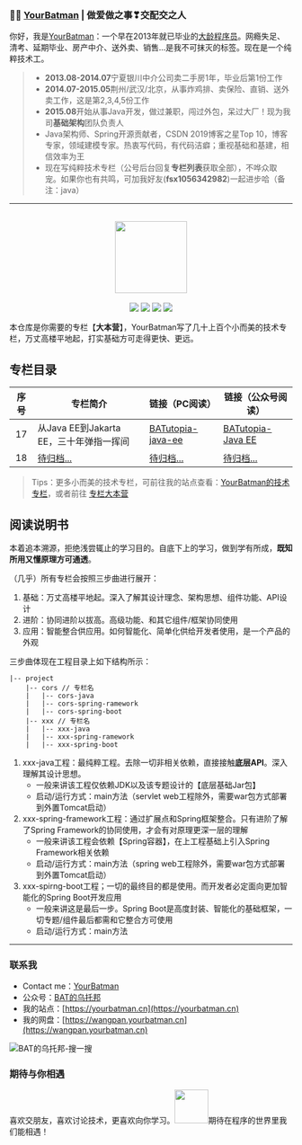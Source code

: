 ###  :man_technologist:  [YourBatman](https://yourbatman.cn) | 做爱做之事❣交配交之人
你好，我是[YourBatman](https://yourbatman.cn/about)：一个早在2013年就已毕业的[大龄程序员](https://mp.weixin.qq.com/s/PGIFtpI7aZaxY7es0F6C6Q)。网瘾失足、清考、延期毕业、房产中介、送外卖、销售...是我不可抹灭的标签。现在是一个纯粹技术工。
> - **2013.08-2014.07**宁夏银川中介公司卖二手房1年，毕业后第1份工作
> - **2014.07-2015.05**荆州/武汉/北京，从事炸鸡排、卖保险、直销、送外卖工作，这是第2,3,4,5份工作
> - **2015.08**开始从事Java开发，做过兼职，闯过外包，呆过大厂！现为我司**基础架构**团队负责人
> - Java架构师、Spring开源贡献者，CSDN 2019博客之星Top 10，博客专家，领域建模专家。热衷写代码，有代码洁癖；重视基础和基建，相信效率为王
> - 现在写纯粹技术专栏（公号后台回复**专栏列表**获取全部），不哗众取宠。如果你也有共鸣，可加我好友(**fsx1056342982**)一起进步哈（备注：java）

---

<br/>
<div align="center">
    <a href="https://yourbatman.cn" style="text-decoration:none"><img src="https://cdn.jsdelivr.net/gh/yourbatman/cdn/blog/books/image/book_logo.png" width="128px"></a>
</div>
<br/>

<div align="center">
<a href="https://github.com/yourbatman/tech-column-learning"><img src="https://badgen.net/github/stars/spring-projects/spring-framework?icon=github&color=4ab8a1"></a>
<a href="https://github.com/yourbatman/tech-column-learning"><img src="https://badgen.net/github/forks/spring-projects/spring-framework?icon=github&color=4ab8a1"></a>
<a href="https://yourbatman.cn/columns" target="_blank"><img src="https://bugstack.cn/assets/images/onlinebook.svg"></a>
<a href="https://bugstack.cn/assets/images/qrcode.png?x-oss-process=style/may"><img src="https://cdn.jsdelivr.net/gh/yourbatman/cdn/blog/svg/wechat_public_BATutopia.svg"></a>
</div>

本仓库是你需要的专栏【**大本营**】，YourBatman写了几十上百个小而美的技术专栏，万丈高楼平地起，打实基础方可走得更快、更远。

## 专栏目录
| 序号 | 专栏简介                                     |                 链接（PC阅读）                    |                 链接（公众号阅读）                    |
| :--: | --------------------------------------------- | --------------------------------------------- | --------------------------------------------- |
| 17 | 从Java EE到Jakarta EE，三十年弹指一挥间 | [BATutopia-java-ee](https://github.com/yourbatman/BATutopia-java-ee) | [BATutopia-Java EE](https://mp.weixin.qq.com/mp/appmsgalbum?__biz=MzI0MTUwOTgyOQ==&action=getalbum&album_id=1940957171895058444#wechat_redirect) |
| 18 | [待归档...]() | [待归档...]()| [待归档...]() |


> Tips：更多小而美的技术专栏，可前往我的站点查看：[YourBatman的技术专栏](https://yourbatman.cn/columns/)，或者前往 [专栏大本营](https://github.com/yourbatman/tech-column-learning)

## 阅读说明书
本着追本溯源，拒绝浅尝辄止的学习目的。自底下上的学习，做到学有所成，**既知所用又懂原理方可通透**。

（几乎）所有专栏会按照三步曲进行展开：
1. 基础：万丈高楼平地起。深入了解其设计理念、架构思想、组件功能、API设计
2. 进阶：协同进阶以拔高。高级功能、和其它组件/框架协同使用
3. 应用：智能整合供应用。如何智能化、简单化供给开发者使用，是一个产品的外观

三步曲体现在工程目录上如下结构所示：
```
|-- project
    |-- cors // 专栏名
    |   |-- cors-java
    |   |-- cors-spring-ramework
    |   |-- cors-spring-boot
    |-- xxx // 专栏名
    |   |-- xxx-java
    |   |-- xxx-spring-ramework
    |   |-- xxx-spring-boot
```
1. xxx-java工程：最纯粹工程。去除一切非相关依赖，直接接触**底层API**。深入理解其设计思想。
   - 一般来讲该工程仅依赖JDK以及该专题设计的【底层基础Jar包】
   - 启动/运行方式：main方法（servlet web工程除外，需要war包方式部署到外置Tomcat启动） 
2. xxx-spring-framework工程：通过扩展点和Spring框架整合。只有进阶了解了Spring Framework的协同使用，才会有对原理更深一层的理解
   - 一般来讲该工程会依赖【Spring容器】，在上工程基础上引入Spring Framework相关依赖
   - 启动/运行方式：main方法（spring web工程除外，需要war包方式部署到外置Tomcat启动） 
3. xxx-spirng-boot工程；一切的最终目的都是使用。而开发者必定面向更加智能化的Spring Boot开发应用
    - 一般来讲这是最后一步。Spring Boot是高度封装、智能化的基础框架，一切专题/组件最后都需和它整合方可使用
    - 启动/运行方式：main方法

---

### 联系我
- Contact me：[YourBatman](https://yourbatman.cn)
- 公众号：[BAT的乌托邦](https://yourbatman.cn/image/BAT-utopia-12cm.png)
- 我的站点：[https://yourbatman.cn](https://yourbatman.cn)
- 我的网盘：[https://wangpan.yourbatman.cn](https://wangpan.yourbatman.cn)

![BAT的乌托邦-搜一搜](https://img-blog.csdnimg.cn/20200511100304554.png)

### 期待与你相遇
喜欢交朋友，喜欢讨论技术，更喜欢向你学习。<img src="https://media.giphy.com/media/LnQjpWaON8nhr21vNW/giphy.gif" width="60">期待在程序的世界里我们能相遇！
